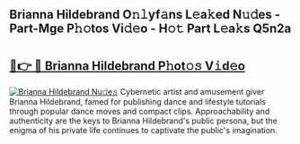 ## Brianna Hildebrand O𝚗𝚕yf𝚊ns L𝚎a𝚔ed N𝚞𝚍es - Part-Mge P𝚑𝚘tos Vi𝚍𝚎o - H𝚘𝚝 Part L𝚎a𝚔s Q5n2a

# <h2><a href="http://kf1fug.oniu.top/?m=Brianna+Hildebrand">🔗👉 🔴 Brianna Hildebrand P𝚑ot𝚘𝚜 V𝚒d𝚎o</a></h2>

[![Brianna Hildebrand Nu𝚍e𝚜](https://i.imgur.com/0qMVB7G.gif)](http://kf1fug.oniu.top/?m=Brianna+Hildebrand)
Cybernetic artist and amusement giver Brianna Hildebrand, famed for publishing dance and lifestyle tutorials through popular dance moves and compact clips. Approachability and authenticity are the keys to Brianna Hildebrand's public persona, but the enigma of his private life continues to captivate the public's imagination.  
